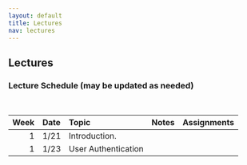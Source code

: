 ```yaml
---
layout: default
title: Lectures
nav: lectures
---
```


## Lectures

<h3 id="toc_2">Lecture Schedule (may be updated as needed)</h3>
<br>
<table>
<thead>
<tr>
<th align="right">Week</th>
<th align="left">Date</th>
<th align="left">Topic</th>
<th>Notes</th>
<th>Assignments</th>
</tr>
</thead>
<tbody>
  
<tr>
<td align="right">1</td>
<td align="left">1/21</td>
<td align="left">Introduction.</td>
<td></td>
<td></td>
</tr>

<tr>
<td align="right">1</td>
<td align="left">1/23</td>
<td align="left">User Authentication</td>
<td></td>
<td></td>
</tr>

</tbody>
</table>
